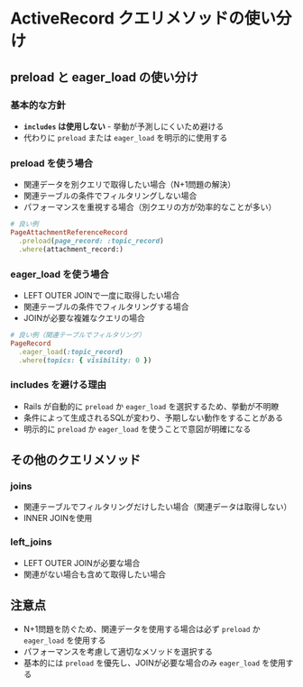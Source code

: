 # ActiveRecord クエリメソッドの使い分け

## preload と eager_load の使い分け

### 基本的な方針

- **`includes` は使用しない** - 挙動が予測しにくいため避ける
- 代わりに `preload` または `eager_load` を明示的に使用する

### preload を使う場合

- 関連データを別クエリで取得したい場合（N+1問題の解決）
- 関連テーブルの条件でフィルタリングしない場合
- パフォーマンスを重視する場合（別クエリの方が効率的なことが多い）

```ruby
# 良い例
PageAttachmentReferenceRecord
  .preload(page_record: :topic_record)
  .where(attachment_record:)
```

### eager_load を使う場合

- LEFT OUTER JOINで一度に取得したい場合
- 関連テーブルの条件でフィルタリングする場合
- JOINが必要な複雑なクエリの場合

```ruby
# 良い例（関連テーブルでフィルタリング）
PageRecord
  .eager_load(:topic_record)
  .where(topics: { visibility: 0 })
```

### includes を避ける理由

- Rails が自動的に `preload` か `eager_load` を選択するため、挙動が不明瞭
- 条件によって生成されるSQLが変わり、予期しない動作をすることがある
- 明示的に `preload` か `eager_load` を使うことで意図が明確になる

## その他のクエリメソッド

### joins

- 関連テーブルでフィルタリングだけしたい場合（関連データは取得しない）
- INNER JOINを使用

### left_joins

- LEFT OUTER JOINが必要な場合
- 関連がない場合も含めて取得したい場合

## 注意点

- N+1問題を防ぐため、関連データを使用する場合は必ず `preload` か `eager_load` を使用する
- パフォーマンスを考慮して適切なメソッドを選択する
- 基本的には `preload` を優先し、JOINが必要な場合のみ `eager_load` を使用する
